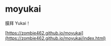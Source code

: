 # moyukai

膜拜 Yukai！

[https://zombie462.github.io/moyukai](https://zombie462.github.io/moyukai/index.html)
